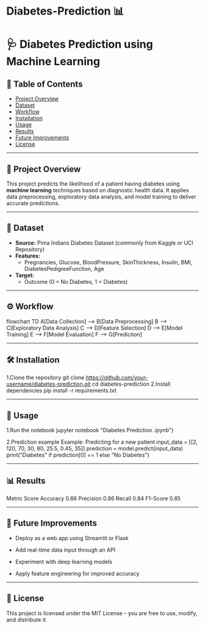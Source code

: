 # Diabetes-Prediction 📊
# 🩺 Diabetes Prediction using Machine Learning

## 📑 Table of Contents
- [Project Overview](#project-overview)
- [Dataset](#dataset)
- [Workflow](#workflow)
- [Installation](#installation)
- [Usage](#usage)
- [Results](#results)
- [Future Improvements](#future-improvements)
- [License](#license)

---

## 📜 Project Overview
This project predicts the likelihood of a patient having diabetes using **machine learning** techniques based on diagnostic health data. It applies data preprocessing, exploratory data analysis, and model training to deliver accurate predictions.

---

## 📂 Dataset
- **Source:** Pima Indians Diabetes Dataset (commonly from Kaggle or UCI Repository)
- **Features:**  
  - Pregnancies, Glucose, BloodPressure, SkinThickness, Insulin, BMI, DiabetesPedigreeFunction, Age
- **Target:**  
  - Outcome (0 = No Diabetes, 1 = Diabetes)

---

## ⚙ Workflow

flowchart TD
    A[Data Collection] --> B[Data Preprocessing]
    B --> C[Exploratory Data Analysis]
    C --> D[Feature Selection]
    D --> E[Model Training]
    E --> F[Model Evaluation]
    F --> G[Prediction]

---

## 🛠 Installation
1.Clone the repository
git clone https://github.com/your-username/diabetes-prediction.git
cd diabetes-prediction
2.Install dependencies
pip install -r requirements.txt

---

## 🚀 Usage
1.Run the notebook
jupyter notebook "Diabetes Prediction .ipynb"}

2.Prediction example
 Example: Predicting for a new patient
input_data = [[2, 120, 70, 30, 80, 25.5, 0.45, 35]]
prediction = model.predict(input_data)
print("Diabetes" if prediction[0] == 1 else "No Diabetes")

---

## 📊 Results

Metric        	Score
Accuracy	      0.88
Precision	      0.86
Recall	        0.84
F1-Score      	0.85

---

## 🔮 Future Improvements
- Deploy as a web app using Streamlit or Flask

- Add real-time data input through an API

- Experiment with deep learning models

- Apply feature engineering for improved accuracy

---

## 📜 License
This project is licensed under the MIT License – you are free to use, modify, and distribute it.



